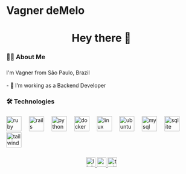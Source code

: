 # Vagner deMelo

###

<h1 align="center">Hey there 👋</h1>

###

<h3 align="left">👩‍💻  About Me</h3>

###

<p align="left">I'm Vagner from São Paulo, Brazil<br><br>- 🔭 I’m working as a Backend Developer</p>

###

<h3 align="left">🛠 Technologies</h3>

###

<div align="left">
  <img src="https://cdn.jsdelivr.net/gh/devicons/devicon/icons/ruby/ruby-plain-wordmark.svg" height="40" alt="ruby logo" title="Ruby" />
  <img width="12" />
  <img src="https://cdn.jsdelivr.net/gh/devicons/devicon/icons/rails/rails-original-wordmark.svg" height="40" alt="rails logo" title="Ruby on Rails" />
  <img width="12" />
  <img src="https://cdn.jsdelivr.net/gh/devicons/devicon/icons/python/python-original.svg" height="40" alt="python logo" title="Python" />
  <img width="12" />
  <img src="https://cdn.jsdelivr.net/gh/devicons/devicon/icons/docker/docker-plain-wordmark.svg" height="40" alt="docker logo" title="Docker" />
  <img width="12" />
  <img src="https://cdn.jsdelivr.net/gh/devicons/devicon/icons/linux/linux-original.svg" height="40" alt="linux logo" title="Linux" />
  <img width="12" />
  <img src="https://cdn.jsdelivr.net/gh/devicons/devicon/icons/ubuntu/ubuntu-original.svg" height="40" alt="ubuntu logo" title="Ubuntu" />
  <img width="12" />
  <img src="https://cdn.jsdelivr.net/gh/devicons/devicon/icons/mysql/mysql-original.svg" height="40" alt="mysql logo" title="MySQL" />
  <img width="12" />
  <img src="https://cdn.jsdelivr.net/gh/devicons/devicon/icons/sqlite/sqlite-original-wordmark.svg" height="40" alt="sqlite logo" title="Sqlite" />
  <img width="20" />
  <img src="https://cdn.jsdelivr.net/gh/devicons/devicon/icons/tailwindcss/tailwindcss-original-wordmark.svg" height="40" alt="tailwind logo" title="Tailwind CSS" />
  <img width="20" />
</div>

###

<!-- <h3 align="left">🔥   My Stats :</h3>

###

<div align="center">
  <img src="https://github-readme-stats.vercel.app/api/top-langs?username=vagnerdemelo&locale=en&hide_title=false&layout=compact&card_width=320&langs_count=5&theme=dracula&hide_border=false&order=2" height="150" alt="languages graph"  />
  <img src="https://github-readme-stats.vercel.app/api?username=vagnerdemelo&hide_title=false&hide_rank=false&show_icons=true&include_all_commits=true&count_private=true&disable_animations=false&theme=dracula&locale=en&hide_border=false&order=1" height="150" alt="stats graph"  /> -->
</div>

###

<div align="center">
  <a href="https://www.linkedin.com/in/vagner-demelo-9b4657127/" target="_blank">
    <img src="https://img.shields.io/static/v1?message=LinkedIn&logo=linkedin&label=&color=0077B5&logoColor=white&labelColor=&style=for-the-badge" height="25" alt="linkedin logo"  />
  </a>
  <a href="vagnerbrmelo@gmail.com" target="_blank">
    <img src="https://img.shields.io/static/v1?message=Gmail&logo=gmail&label=&color=D14836&logoColor=white&labelColor=&style=for-the-badge" height="25" alt="gmail logo"  />
  </a>
  <a href="https://x.com/vagdmelo" target="_blank">
    <img src="https://img.shields.io/static/v1?message=Twitter&logo=twitter&label=&color=1DA1F2&logoColor=white&labelColor=&style=for-the-badge" height="25" alt="twitter logo"  />
  </a>
</div>
